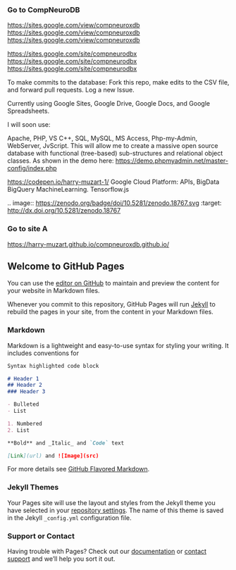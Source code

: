 ### Go to CompNeuroDB

https://sites.google.com/view/compneuroxdb
https://sites.google.com/view/compneuroxdb
https://sites.google.com/view/compneuroxdb

https://sites.google.com/site/compneurodbx
https://sites.google.com/site/compneurodbx
https://sites.google.com/site/compneurodbx


To make commits to the database: 
Fork this repo, make edits to the CSV file, and forward pull requests.
Log a new Issue.


Currently using Google Sites, Google Drive, Google Docs, and Google Spreadsheets.

I will soon use:

Apache, PHP, VS C++, SQL, MySQL, MS Access, Php-my-Admin, WebServer, JvScript.
This will allow me to create a massive open source database with functional (tree-based) sub-structures and relational object classes.
As shown in the demo here: https://demo.phpmyadmin.net/master-config/index.php


https://codepen.io/harry-muzart-1/
Google Cloud Platform: APIs, BigData BigQuery MachineLearning.
Tensorflow.js

.. image:: https://zenodo.org/badge/doi/10.5281/zenodo.18767.svg
   :target: http://dx.doi.org/10.5281/zenodo.18767


### Go to site A

https://harry-muzart.github.io/compneuroxdb.github.io/



## Welcome to GitHub Pages

You can use the [editor on GitHub](https://github.com/Harry-Muzart/compneuroxdb.github.io/edit/master/README.md) to maintain and preview the content for your website in Markdown files.

Whenever you commit to this repository, GitHub Pages will run [Jekyll](https://jekyllrb.com/) to rebuild the pages in your site, from the content in your Markdown files.

### Markdown

Markdown is a lightweight and easy-to-use syntax for styling your writing. It includes conventions for

```markdown
Syntax highlighted code block

# Header 1
## Header 2
### Header 3

- Bulleted
- List

1. Numbered
2. List

**Bold** and _Italic_ and `Code` text

[Link](url) and ![Image](src)
```

For more details see [GitHub Flavored Markdown](https://guides.github.com/features/mastering-markdown/).

### Jekyll Themes

Your Pages site will use the layout and styles from the Jekyll theme you have selected in your [repository settings](https://github.com/Harry-Muzart/compneuroxdb.github.io/settings). The name of this theme is saved in the Jekyll `_config.yml` configuration file.

### Support or Contact

Having trouble with Pages? Check out our [documentation](https://help.github.com/categories/github-pages-basics/) or [contact support](https://github.com/contact) and we’ll help you sort it out.
